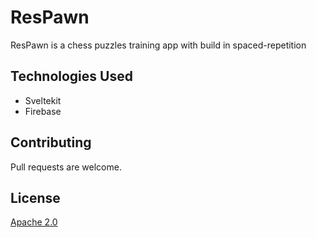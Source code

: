 # ResPawn

ResPawn is a chess puzzles training app with build in spaced-repetition

## Technologies Used

- Sveltekit
- Firebase

## Contributing

Pull requests are welcome.

## License

[Apache 2.0](https://choosealicense.com/licenses/apache-2.0/)
